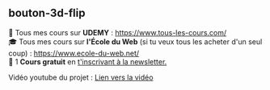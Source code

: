 ## bouton-3d-flip

🎁  Tous mes cours sur **UDEMY** : https://www.tous-les-cours.com/ <br>
🎓  Tous mes cours sur **l'École du Web** (si tu veux tous les acheter d'un seul coup) : https://www.ecole-du-web.net/ <br>
🚀 1 **Cours gratuit** en [t'inscrivant à la newsletter.](https://www.le-designer-du-web.com/news) <br>

Vidéo youtube du projet : [Lien vers la vidéo](https://youtu.be/j-t8fa2omRA)
